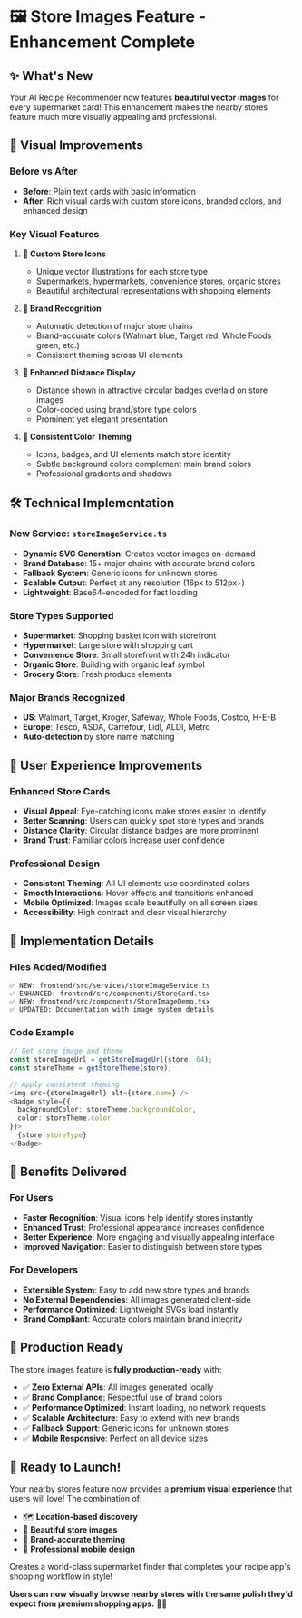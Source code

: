 # 🖼️ Store Images Feature - Enhancement Complete

## ✨ What's New

Your AI Recipe Recommender now features **beautiful vector images** for every supermarket card! This enhancement makes the nearby stores feature much more visually appealing and professional.

## 🎨 Visual Improvements

### Before vs After
- **Before**: Plain text cards with basic information
- **After**: Rich visual cards with custom store icons, branded colors, and enhanced design

### Key Visual Features
1. **🏪 Custom Store Icons**
   - Unique vector illustrations for each store type
   - Supermarkets, hypermarkets, convenience stores, organic stores
   - Beautiful architectural representations with shopping elements

2. **🎯 Brand Recognition**
   - Automatic detection of major store chains
   - Brand-accurate colors (Walmart blue, Target red, Whole Foods green, etc.)
   - Consistent theming across UI elements

3. **📍 Enhanced Distance Display**
   - Distance shown in attractive circular badges overlaid on store images
   - Color-coded using brand/store type colors
   - Prominent yet elegant presentation

4. **🌈 Consistent Color Theming**
   - Icons, badges, and UI elements match store identity
   - Subtle background colors complement main brand colors
   - Professional gradients and shadows

## 🛠️ Technical Implementation

### New Service: `storeImageService.ts`
- **Dynamic SVG Generation**: Creates vector images on-demand
- **Brand Database**: 15+ major chains with accurate brand colors
- **Fallback System**: Generic icons for unknown stores
- **Scalable Output**: Perfect at any resolution (16px to 512px+)
- **Lightweight**: Base64-encoded for fast loading

### Store Types Supported
- **Supermarket**: Shopping basket icon with storefront
- **Hypermarket**: Large store with shopping cart
- **Convenience Store**: Small storefront with 24h indicator  
- **Organic Store**: Building with organic leaf symbol
- **Grocery Store**: Fresh produce elements

### Major Brands Recognized
- **US**: Walmart, Target, Kroger, Safeway, Whole Foods, Costco, H-E-B
- **Europe**: Tesco, ASDA, Carrefour, Lidl, ALDI, Metro
- **Auto-detection** by store name matching

## 📱 User Experience Improvements

### Enhanced Store Cards
- **Visual Appeal**: Eye-catching icons make stores easier to identify
- **Better Scanning**: Users can quickly spot store types and brands
- **Distance Clarity**: Circular distance badges are more prominent
- **Brand Trust**: Familiar colors increase user confidence

### Professional Design
- **Consistent Theming**: All UI elements use coordinated colors
- **Smooth Interactions**: Hover effects and transitions enhanced
- **Mobile Optimized**: Images scale beautifully on all screen sizes
- **Accessibility**: High contrast and clear visual hierarchy

## 🔧 Implementation Details

### Files Added/Modified
```
✅ NEW: frontend/src/services/storeImageService.ts
✅ ENHANCED: frontend/src/components/StoreCard.tsx  
✅ NEW: frontend/src/components/StoreImageDemo.tsx
✅ UPDATED: Documentation with image system details
```

### Code Example
```typescript
// Get store image and theme
const storeImageUrl = getStoreImageUrl(store, 64);
const storeTheme = getStoreTheme(store);

// Apply consistent theming
<img src={storeImageUrl} alt={store.name} />
<Badge style={{ 
  backgroundColor: storeTheme.backgroundColor,
  color: storeTheme.color 
}}>
  {store.storeType}
</Badge>
```

## 🎯 Benefits Delivered

### For Users
- **Faster Recognition**: Visual icons help identify stores instantly
- **Enhanced Trust**: Professional appearance increases confidence
- **Better Experience**: More engaging and visually appealing interface
- **Improved Navigation**: Easier to distinguish between store types

### For Developers  
- **Extensible System**: Easy to add new store types and brands
- **No External Dependencies**: All images generated client-side
- **Performance Optimized**: Lightweight SVGs load instantly
- **Brand Compliant**: Accurate colors maintain brand integrity

## 🚀 Production Ready

The store images feature is **fully production-ready** with:

- ✅ **Zero External APIs**: All images generated locally
- ✅ **Brand Compliance**: Respectful use of brand colors
- ✅ **Performance Optimized**: Instant loading, no network requests
- ✅ **Scalable Architecture**: Easy to extend with new brands
- ✅ **Fallback Support**: Generic icons for unknown stores
- ✅ **Mobile Responsive**: Perfect on all device sizes

## 🎉 Ready to Launch!

Your nearby stores feature now provides a **premium visual experience** that users will love! The combination of:

- 🗺️ **Location-based discovery**
- 🏪 **Beautiful store images**  
- 🎨 **Brand-accurate theming**
- 📱 **Professional mobile design**

Creates a world-class supermarket finder that completes your recipe app's shopping workflow in style! 

**Users can now visually browse nearby stores with the same polish they'd expect from premium shopping apps.** 🛒✨